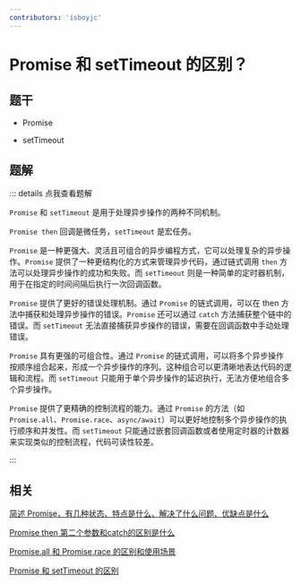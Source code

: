```yaml
---
contributors: 'isboyjc'
---
```


# Promise 和 setTimeout 的区别？


## 题干

- Promise

- setTimeout



## 题解

::: details 点我查看题解

`Promise` 和 `setTimeout` 是用于处理异步操作的两种不同机制。

`Promise then` 回调是微任务，`setTimeout` 是宏任务。

`Promise` 是一种更强大、灵活且可组合的异步编程方式，它可以处理复杂的异步操作。`Promise` 提供了一种更结构化的方式来管理异步代码，通过链式调用 `then` 方法可以处理异步操作的成功和失败。而 `setTimeout` 则是一种简单的定时器机制，用于在指定的时间间隔后执行一次回调函数。

`Promise` 提供了更好的错误处理机制。通过 `Promise` 的链式调用，可以在 then 方法中捕获和处理异步操作的错误。`Promise` 还可以通过 `catch` 方法捕获整个链中的错误。而 `setTimeout` 无法直接捕获异步操作的错误，需要在回调函数中手动处理错误。

`Promise` 具有更强的可组合性。通过 `Promise` 的链式调用，可以将多个异步操作按顺序组合起来，形成一个异步操作的序列。这种组合可以更清晰地表达代码的逻辑和流程。而 `setTimeout` 只能用于单个异步操作的延迟执行，无法方便地组合多个异步操作。

`Promise` 提供了更精确的控制流程的能力。通过 `Promise` 的方法（如 `Promise.all`、`Promise.race`、`async/await`）可以更好地控制多个异步操作的执行顺序和并发性。而 `setTimeout` 只能通过嵌套回调函数或者使用定时器的计数器来实现类似的控制流程，代码可读性较差。

:::

## 相关


[简述 Promise，有几种状态、特点是什么、解决了什么问题、优缺点是什么](./070020_promise.md)

[Promise then 第二个参数和catch的区别是什么](./070030_then_secondparam_and_catch.md)

[Promise.all 和 Promise.race 的区别和使用场景](./070040_promise_all_and_race.md)

[Promise 和 setTimeout 的区别](./070050_promise_and_settimeout.md)